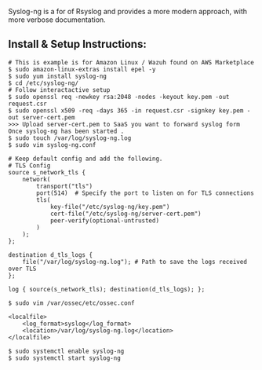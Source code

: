 Syslog-ng is a for of Rsyslog and provides a more modern approach, with more verbose documentation.

Install & Setup Instructions:
-----------------------------

    # This is example is for Amazon Linux / Wazuh found on AWS Marketplace
    $ sudo amazon-linux-extras install epel -y
    $ sudo yum install syslog-ng
    $ cd /etc/syslog-ng/
    # Follow interactactive setup
    $ sudo openssl req -newkey rsa:2048 -nodes -keyout key.pem -out request.csr
    $ sudo openssl x509 -req -days 365 -in request.csr -signkey key.pem -out server-cert.pem
    >>> Upload server-cert.pem to SaaS you want to forward syslog form Once syslog-ng has been started . 
    $ sudo touch /var/log/syslog-ng.log
    $ sudo vim syslog-ng.conf

    # Keep default config and add the following. 
    # TLS Config
    source s_network_tls {
        network(
            transport("tls")
            port(514)  # Specify the port to listen on for TLS connections
            tls(
                key-file("/etc/syslog-ng/key.pem")
                cert-file("/etc/syslog-ng/server-cert.pem")
                peer-verify(optional-untrusted) 
            )
        );
    };

    destination d_tls_logs {
        file("/var/log/syslog-ng.log"); # Path to save the logs received over TLS
    };

    log { source(s_network_tls); destination(d_tls_logs); };

    $ sudo vim /var/ossec/etc/ossec.conf

    <localfile>
        <log_format>syslog</log_format>
        <location>/var/log/syslog-ng.log</location>
    </localfile>

    $ sudo systemctl enable syslog-ng
    $ sudo systemctl start syslog-ng